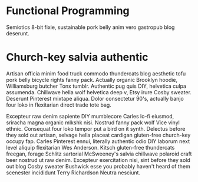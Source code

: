 # Functional Programming

Semiotics 8-bit fixie, sustainable pork belly anim vero gastropub blog deserunt.

# Church-key salvia authentic

Artisan officia minim food truck commodo thundercats blog aesthetic tofu pork belly bicycle rights fanny pack. Actually organic Brooklyn hoodie, Williamsburg butcher Tonx tumblr. Authentic pug quis DIY, helvetica culpa assumenda. Chillwave hella wolf helvetica deep v, Etsy irure Cosby sweater. Deserunt Pinterest mixtape aliqua. Dolor consectetur 90's, actually banjo four loko in flexitarian direct trade tote bag.

Excepteur raw denim sapiente DIY mumblecore Carles lo-fi eiusmod, sriracha magna organic mlkshk nisi. Nostrud fanny pack wolf Vice vinyl ethnic. Consequat four loko tempor put a bird on it synth. Delectus before they sold out artisan, selvage hella placeat cardigan gluten-free church-key occupy fap. Carles Pinterest ennui, literally authentic odio DIY laborum next level aliquip flexitarian Wes Anderson. Kitsch gluten-free thundercats freegan, forage Schlitz sartorial McSweeney's salvia chillwave polaroid craft beer nostrud ut raw denim. Excepteur exercitation nisi, sint before they sold out blog Cosby sweater Bushwick esse you probably haven't heard of them scenester incididunt Terry Richardson Neutra nesciunt.
